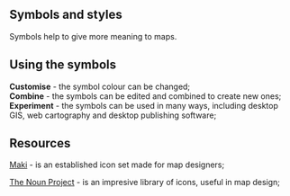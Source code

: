 ## Symbols and styles

Symbols help to give more meaning to maps.  

## Using the symbols

**Customise** - the symbol colour can be changed;  
**Combine** - the symbols can be edited and combined to create new ones;  
**Experiment** - the symbols can be used in many ways, including desktop GIS, web cartography and desktop publishing software;

## Resources

[Maki](https://www.mapbox.com/maki-icons/) - is an established icon set made for map designers;  

[The Noun Project](https://thenounproject.com/) - is an impresive library of icons, useful in map design;
